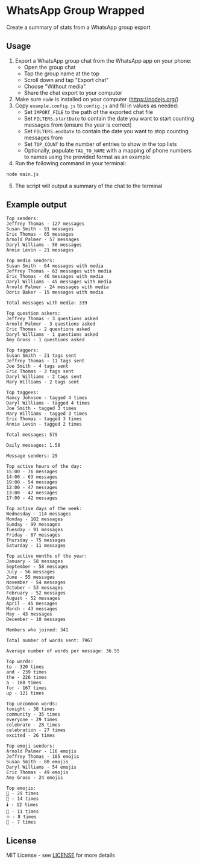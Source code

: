 # WhatsApp Group Wrapped

Create a summary of stats from a WhatsApp group export

## Usage

1. Export a WhatsApp group chat from the WhatsApp app on your phone:
    - Open the group chat
    - Tap the group name at the top
    - Scroll down and tap "Export chat"
    - Choose "Without media"
    - Share the chat export to your computer
2. Make sure `node` is installed on your computer (https://nodejs.org/)
3. Copy `example.config.js` to `config.js` and fill in values as needed:
    - Set `IMPORT_FILE` to the path of the exported chat file
    - Set `FILTERS.startDate` to contain the date you want to start counting messages from (ensure the year is correct)
    - Set `FILTERS.endDate` to contain the date you want to stop counting messages from
    - Set `TOP_COUNT` to the number of entries to show in the top lists
    - Optionally, populate `TAG_TO_NAME` with a mapping of phone numbers to names using the provided format as an example
4. Run the following command in your terminal:

```bash
node main.js
```

5. The script will output a summary of the chat to the terminal

## Example output

```
Top senders:
Jeffrey Thomas - 127 messages
Susan Smith - 91 messages
Eric Thomas - 65 messages
Arnold Palmer - 57 messages
Daryl Williams - 50 messages
Annie Levin - 21 messages

Top media senders:
Susan Smith - 64 messages with media
Jeffrey Thomas - 63 messages with media
Eric Thomas - 46 messages with media
Daryl Williams - 45 messages with media
Arnold Palmer - 24 messages with media
Doris Baker - 15 messages with media

Total messages with media: 339

Top question askers:
Jeffrey Thomas - 3 questions asked
Arnold Palmer - 3 questions asked
Eric Thomas - 2 questions asked
Daryl Williams - 1 questions asked
Amy Gross - 1 questions asked

Top taggers:
Susan Smith - 21 tags sent
Jeffrey Thomas - 11 tags sent
Joe Smith - 4 tags sent
Eric Thomas - 3 tags sent
Daryl Williams - 2 tags sent
Mary Williams - 2 tags sent

Top taggees:
Nancy Johnson - tagged 4 times
Daryl Williams - tagged 4 times
Joe Smith - tagged 3 times
Mary Williams - tagged 3 times
Eric Thomas - tagged 3 times
Annie Levin - tagged 2 times

Total messages: 579

Daily messages: 1.58

Message senders: 29

Top active hours of the day:
15:00 - 76 messages
14:00 - 63 messages
19:00 - 54 messages
12:00 - 47 messages
13:00 - 47 messages
17:00 - 42 messages

Top active days of the week:
Wednesday - 114 messages
Monday - 102 messages
Sunday - 99 messages
Tuesday - 91 messages
Friday - 87 messages
Thursday - 75 messages
Saturday - 11 messages

Top active months of the year:
January - 58 messages
September - 58 messages
July - 56 messages
June - 55 messages
November - 54 messages
October - 53 messages
February - 52 messages
August - 52 messages
April - 45 messages
March - 43 messages
May - 43 messages
December - 10 messages

Members who joined: 341

Total number of words sent: 7967

Average number of words per message: 36.55

Top words:
to - 320 times
and - 239 times
the - 226 times
a - 188 times
for - 167 times
up - 121 times

Top uncommon words:
tonight - 38 times
community - 35 times
everyone - 29 times
celebrate - 28 times
celebration - 27 times
excited - 26 times

Top emoji senders:
Arnold Palmer - 116 emojis
Jeffrey Thomas - 105 emojis
Susan Smith - 80 emojis
Daryl Williams - 54 emojis
Eric Thomas - 49 emojis
Amy Gross - 24 emojis

Top emojis:
🎉 - 29 times
📣 - 14 times
🕯️ - 12 times
🍷 - 11 times
🔥 - 8 times
🍕 - 7 times
```

## License

MIT License - see [LICENSE](LICENSE) for more details
